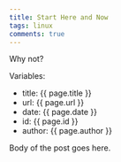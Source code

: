 ```yaml
---
title: Start Here and Now
tags: linux
comments: true
---
```


Why not?

Variables:

* title: {{ page.title }}
* url: {{ page.url }}
* date: {{ page.date }}
* id: {{ page.id }}
* author: {{ page.author }}

Body of the post goes here.
